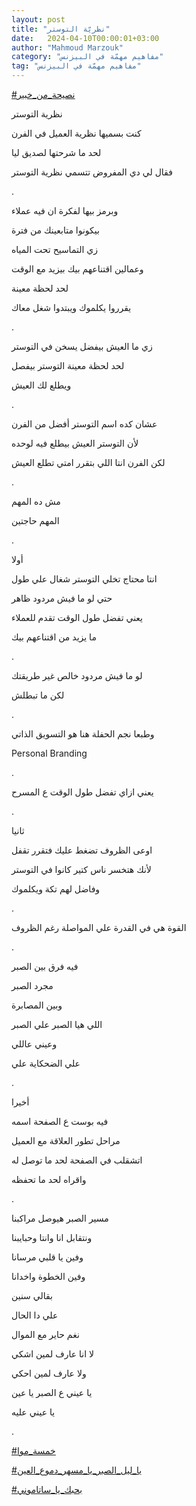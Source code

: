 ```yaml
---
layout: post
title: "نظريّة التوستر"
date:   2024-04-10T00:00:01+03:00
author: "Mahmoud Marzouk"
category: "مفاهيم مهمّة في البيزنس"
tag: "مفاهيم مهمّة في البيزنس"
---
```



[<u>\#نصيحة\_من\_خبير</u>](https://www.facebook.com/hashtag/%D9%86%D8%B5%D9%8A%D8%AD%D8%A9_%D9%85%D9%86_%D8%AE%D8%A8%D9%8A%D8%B1?__eep__=6&__cft__%5b0%5d=AZVA6KhMDlaqYXvQ6qQ6Gd7p5BHQagJwx_mCJi2tNIXJa1RNmEhdLUq1eIUuPyuMVLfCROEuj8tVCwxtyYocgXPs7JPkqhr5_e8qpuzbNLnk-TDwfuIZAJq-AzGD_XwJts7bG3TKkVAhBLK_L16d8WOIyu9fLhYsNCp05VpJJLEULaKQ2GXtbaiC2MN9GX5atuo&__tn__=*NK-R)

نظرية التوستر

كنت بسميها نظرية العميل في الفرن

لحد ما شرحتها لصديق ليا

فقال لي دي المفروض تتسمي نظرية التوستر

.

وبرمز بيها لفكرة ان فيه عملاء

بيكونوا متابعينك من فترة

زي التماسيح تحت المياه

وعمالين اقتناعهم بيك بيزيد مع الوقت

لحد لحظة معينة

يقرروا يكلموك ويبتدوا شغل معاك

.

زي ما العيش بيفضل يسخن في التوستر

لحد لحظة معينة التوستر بيفصل

ويطلع لك العيش

.

عشان كده اسم التوستر أفضل من الفرن

لأن التوستر العيش بيطلع فيه لوحده

لكن الفرن انتا اللي بتقرر امتي تطلع العيش

.

مش ده المهم

المهم حاجتين

.

أولا

انتا محتاج تخلي التوستر شغال علي طول

حتي لو ما فيش مردود ظاهر

يعني تفضل طول الوقت تقدم للعملاء

ما يزيد من اقتناعهم بيك

.

لو ما فيش مردود خالص غير طريقتك

لكن ما تبطلش

.

وطبعا نجم الحفلة هنا هو التسويق الذاتي

Personal Branding

.

يعني ازاي تفضل طول الوقت ع المسرح

.

ثانيا

اوعى الظروف تضغط عليك فتقرر تقفل

لأنك هتخسر ناس كتير كانوا في التوستر

وفاضل لهم تكة ويكلموك

.

القوة هي في القدرة علي المواصلة رغم الظروف

.

فيه فرق بين الصبر

مجرد الصبر

وبين المصابرة

اللي هيا الصبر علي الصبر

وعيني عاللي

علي الضحكاية علي

.

أخيرا

فيه بوست ع الصفحة اسمه

مراحل تطور العلاقة مع العميل

اتشقلب في الصفحة لحد ما توصل له

واقراه لحد ما تحفظه

.

مسير الصبر هيوصل مراكبنا

ونتقابل انا وانتا وحبايبنا

وفين يا قلبي مرسانا

وفين الخطوة واخدانا

بقالي سنين

علي دا الحال

نغم حاير مع الموال

لا انا عارف لمين اشكي

ولا عارف لمين احكي

يا عيني ع الصبر يا عين

يا عيني عليه

.

[<u>\#خمسة\_موا</u>](https://www.facebook.com/hashtag/%D8%AE%D9%85%D8%B3%D8%A9_%D9%85%D9%88%D8%A7?__eep__=6&__cft__%5b0%5d=AZVA6KhMDlaqYXvQ6qQ6Gd7p5BHQagJwx_mCJi2tNIXJa1RNmEhdLUq1eIUuPyuMVLfCROEuj8tVCwxtyYocgXPs7JPkqhr5_e8qpuzbNLnk-TDwfuIZAJq-AzGD_XwJts7bG3TKkVAhBLK_L16d8WOIyu9fLhYsNCp05VpJJLEULaKQ2GXtbaiC2MN9GX5atuo&__tn__=*NK-R)

[<u>\#يا\_ليل\_الصبر\_يا\_مسهر\_دموع\_العين</u>](https://www.facebook.com/hashtag/%D9%8A%D8%A7_%D9%84%D9%8A%D9%84_%D8%A7%D9%84%D8%B5%D8%A8%D8%B1_%D9%8A%D8%A7_%D9%85%D8%B3%D9%87%D8%B1_%D8%AF%D9%85%D9%88%D8%B9_%D8%A7%D9%84%D8%B9%D9%8A%D9%86?__eep__=6&__cft__%5b0%5d=AZVA6KhMDlaqYXvQ6qQ6Gd7p5BHQagJwx_mCJi2tNIXJa1RNmEhdLUq1eIUuPyuMVLfCROEuj8tVCwxtyYocgXPs7JPkqhr5_e8qpuzbNLnk-TDwfuIZAJq-AzGD_XwJts7bG3TKkVAhBLK_L16d8WOIyu9fLhYsNCp05VpJJLEULaKQ2GXtbaiC2MN9GX5atuo&__tn__=*NK-R)

[<u>\#بحبك\_يا\_ساتاموني</u>](https://www.facebook.com/hashtag/%D8%A8%D8%AD%D8%A8%D9%83_%D9%8A%D8%A7_%D8%B3%D8%A7%D8%AA%D8%A7%D9%85%D9%88%D9%86%D9%8A?__eep__=6&__cft__%5b0%5d=AZVA6KhMDlaqYXvQ6qQ6Gd7p5BHQagJwx_mCJi2tNIXJa1RNmEhdLUq1eIUuPyuMVLfCROEuj8tVCwxtyYocgXPs7JPkqhr5_e8qpuzbNLnk-TDwfuIZAJq-AzGD_XwJts7bG3TKkVAhBLK_L16d8WOIyu9fLhYsNCp05VpJJLEULaKQ2GXtbaiC2MN9GX5atuo&__tn__=*NK-R)
